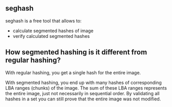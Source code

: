 ## seghash

seghash is a free tool that allows to:
- calculate segmented hashes of image
- verify calculated segmented hashes

## How segmented hashing is it different from regular hashing?

With regular hashing, you get a single hash for the entire image.

With segmented hashing, you end up with many hashes of corresponding LBA ranges (chunks) of the image. The sum of these LBA ranges represents the entire image, just not necessarily in sequential order. By validating all hashes in a set you can still prove that the entire image was not modified.
